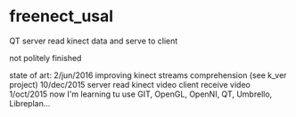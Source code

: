 # freenect_usal

QT server read kinect data and serve to client

not politely finished

state of art:
2/jun/2016
		improving kinect streams comprehension (see k_ver project)
10/dec/2015
		server read kinect video
		client receive video
1/oct/2015
        now I'm learning tu use GIT, OpenGL, OpenNI, QT, Umbrello, Libreplan...

